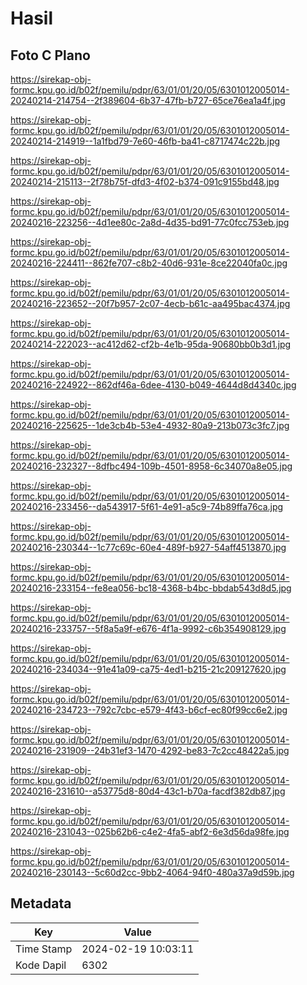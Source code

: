 # Hasil

## Foto C Plano

https://sirekap-obj-formc.kpu.go.id/b02f/pemilu/pdpr/63/01/01/20/05/6301012005014-20240214-214754--2f389604-6b37-47fb-b727-65ce76ea1a4f.jpg

https://sirekap-obj-formc.kpu.go.id/b02f/pemilu/pdpr/63/01/01/20/05/6301012005014-20240214-214919--1a1fbd79-7e60-46fb-ba41-c8717474c22b.jpg

https://sirekap-obj-formc.kpu.go.id/b02f/pemilu/pdpr/63/01/01/20/05/6301012005014-20240214-215113--2f78b75f-dfd3-4f02-b374-091c9155bd48.jpg

https://sirekap-obj-formc.kpu.go.id/b02f/pemilu/pdpr/63/01/01/20/05/6301012005014-20240216-223256--4d1ee80c-2a8d-4d35-bd91-77c0fcc753eb.jpg

https://sirekap-obj-formc.kpu.go.id/b02f/pemilu/pdpr/63/01/01/20/05/6301012005014-20240216-224411--862fe707-c8b2-40d6-931e-8ce22040fa0c.jpg

https://sirekap-obj-formc.kpu.go.id/b02f/pemilu/pdpr/63/01/01/20/05/6301012005014-20240216-223652--20f7b957-2c07-4ecb-b61c-aa495bac4374.jpg

https://sirekap-obj-formc.kpu.go.id/b02f/pemilu/pdpr/63/01/01/20/05/6301012005014-20240214-222023--ac412d62-cf2b-4e1b-95da-90680bb0b3d1.jpg

https://sirekap-obj-formc.kpu.go.id/b02f/pemilu/pdpr/63/01/01/20/05/6301012005014-20240216-224922--862df46a-6dee-4130-b049-4644d8d4340c.jpg

https://sirekap-obj-formc.kpu.go.id/b02f/pemilu/pdpr/63/01/01/20/05/6301012005014-20240216-225625--1de3cb4b-53e4-4932-80a9-213b073c3fc7.jpg

https://sirekap-obj-formc.kpu.go.id/b02f/pemilu/pdpr/63/01/01/20/05/6301012005014-20240216-232327--8dfbc494-109b-4501-8958-6c34070a8e05.jpg

https://sirekap-obj-formc.kpu.go.id/b02f/pemilu/pdpr/63/01/01/20/05/6301012005014-20240216-233456--da543917-5f61-4e91-a5c9-74b89ffa76ca.jpg

https://sirekap-obj-formc.kpu.go.id/b02f/pemilu/pdpr/63/01/01/20/05/6301012005014-20240216-230344--1c77c69c-60e4-489f-b927-54aff4513870.jpg

https://sirekap-obj-formc.kpu.go.id/b02f/pemilu/pdpr/63/01/01/20/05/6301012005014-20240216-233154--fe8ea056-bc18-4368-b4bc-bbdab543d8d5.jpg

https://sirekap-obj-formc.kpu.go.id/b02f/pemilu/pdpr/63/01/01/20/05/6301012005014-20240216-233757--5f8a5a9f-e676-4f1a-9992-c6b354908129.jpg

https://sirekap-obj-formc.kpu.go.id/b02f/pemilu/pdpr/63/01/01/20/05/6301012005014-20240216-234034--91e41a09-ca75-4ed1-b215-21c209127620.jpg

https://sirekap-obj-formc.kpu.go.id/b02f/pemilu/pdpr/63/01/01/20/05/6301012005014-20240216-234723--792c7cbc-e579-4f43-b6cf-ec80f99cc6e2.jpg

https://sirekap-obj-formc.kpu.go.id/b02f/pemilu/pdpr/63/01/01/20/05/6301012005014-20240216-231909--24b31ef3-1470-4292-be83-7c2cc48422a5.jpg

https://sirekap-obj-formc.kpu.go.id/b02f/pemilu/pdpr/63/01/01/20/05/6301012005014-20240216-231610--a53775d8-80d4-43c1-b70a-facdf382db87.jpg

https://sirekap-obj-formc.kpu.go.id/b02f/pemilu/pdpr/63/01/01/20/05/6301012005014-20240216-231043--025b62b6-c4e2-4fa5-abf2-6e3d56da98fe.jpg

https://sirekap-obj-formc.kpu.go.id/b02f/pemilu/pdpr/63/01/01/20/05/6301012005014-20240216-230143--5c60d2cc-9bb2-4064-94f0-480a37a9d59b.jpg


## Metadata

| Key        | Value               |
| ---------- | ------------------- |
| Time Stamp | 2024-02-19 10:03:11 |
| Kode Dapil | 6302                |



